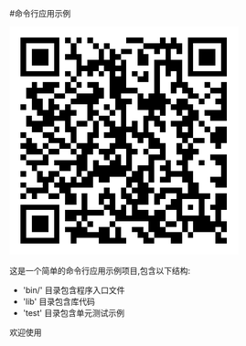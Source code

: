 #命令行应用示例

![命令行应用](img/1_1041380988_171_85_3_997757524_0ac6b85dedf16a95cf32092a695012fd.png)

这是一个简单的命令行应用示例项目,包含以下结构:

- 'bin/' 目录包含程序入口文件
- 'lib'  目录包含库代码
- 'test' 目录包含单元测试示例

欢迎使用
